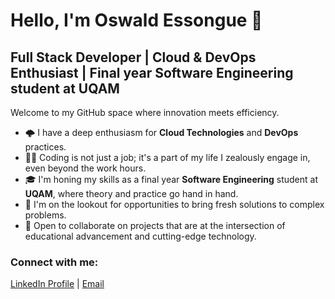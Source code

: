 # Hello, I'm Oswald Essongue 👋

## Full Stack Developer | Cloud & DevOps Enthusiast | Final year Software Engineering student at UQAM

Welcome to my GitHub space where innovation meets efficiency.

- 🌩️ I have a deep enthusiasm for **Cloud Technologies** and **DevOps** practices.
- 👨‍💻 Coding is not just a job; it's a part of my life I zealously engage in, even beyond the work hours.
- 🎓 I'm honing my skills as a final year **Software Engineering** student at **UQAM**, where theory and practice go hand in hand.
- 💼 I'm on the lookout for opportunities to bring fresh solutions to complex problems.
- 🤝 Open to collaborate on projects that are at the intersection of educational advancement and cutting-edge technology.

### Connect with me:

[LinkedIn Profile](https://www.linkedin.com/in/oswald-essongu%C3%A9-9a1944148/) | [Email](oswaldessongue@gmail.com)

